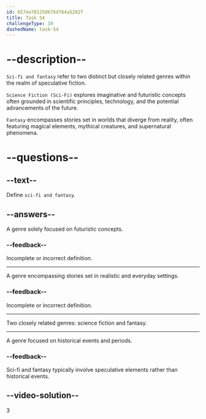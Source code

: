 ```yaml
---
id: 657ee781258676d764a5282f
title: Task 54
challengeType: 19
dashedName: task-54
---
```


# --description--

`Sci-fi and fantasy` refer to two distinct but closely related genres within the realm of speculative fiction.

`Science Fiction (Sci-Fi)` explores imaginative and futuristic concepts often grounded in scientific principles, technology, and the potential advancements of the future.

`Fantasy` encompasses stories set in worlds that diverge from reality, often featuring magical elements, mythical creatures, and supernatural phenomena.

# --questions--

## --text--

Define `sci-fi and fantasy`.

## --answers--

A genre solely focused on futuristic concepts.

### --feedback--

Incomplete or incorrect definition.

---

A genre encompassing stories set in realistic and everyday settings.

### --feedback--

Incomplete or incorrect definition.

---

Two closely related genres: science fiction and fantasy.

---

A genre focused on historical events and periods.

### --feedback--

Sci-fi and fantasy typically involve speculative elements rather than historical events.

## --video-solution--

3
